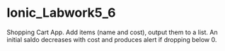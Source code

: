 # Ionic_Labwork5_6

Shopping Cart App.
Add items (name and cost), output them to a list. An initial saldo decreases with cost and produces alert if dropping below 0.
